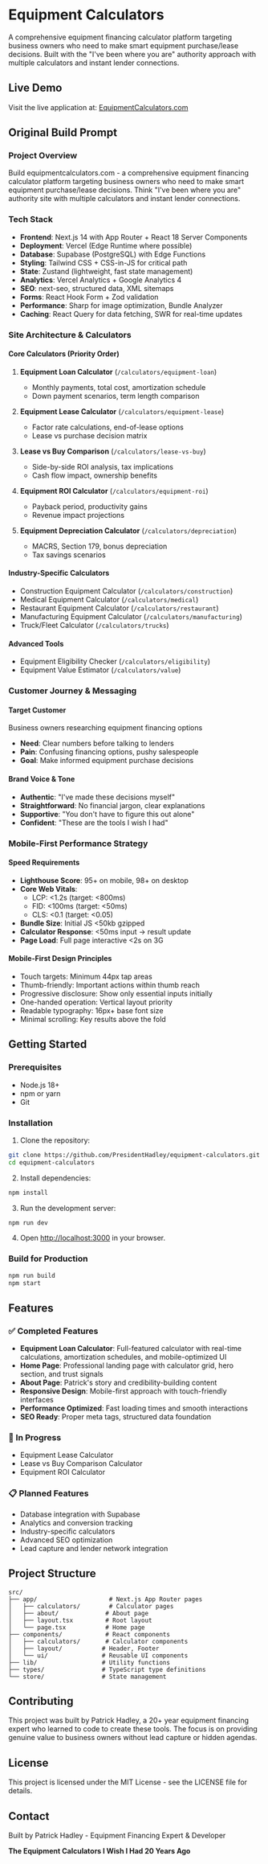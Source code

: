 # Equipment Calculators

A comprehensive equipment financing calculator platform targeting business owners who need to make smart equipment purchase/lease decisions. Built with the "I've been where you are" authority approach with multiple calculators and instant lender connections.

## Live Demo

Visit the live application at: [EquipmentCalculators.com](https://equipmentcalculators.com)

## Original Build Prompt

### Project Overview
Build equipmentcalculators.com - a comprehensive equipment financing calculator platform targeting business owners who need to make smart equipment purchase/lease decisions. Think "I've been where you are" authority site with multiple calculators and instant lender connections.

### Tech Stack

- **Frontend**: Next.js 14 with App Router + React 18 Server Components
- **Deployment**: Vercel (Edge Runtime where possible)
- **Database**: Supabase (PostgreSQL) with Edge Functions
- **Styling**: Tailwind CSS + CSS-in-JS for critical path
- **State**: Zustand (lightweight, fast state management)
- **Analytics**: Vercel Analytics + Google Analytics 4
- **SEO**: next-seo, structured data, XML sitemaps
- **Forms**: React Hook Form + Zod validation
- **Performance**: Sharp for image optimization, Bundle Analyzer
- **Caching**: React Query for data fetching, SWR for real-time updates

### Site Architecture & Calculators

#### Core Calculators (Priority Order)

1. **Equipment Loan Calculator** (`/calculators/equipment-loan`)
   - Monthly payments, total cost, amortization schedule
   - Down payment scenarios, term length comparison

2. **Equipment Lease Calculator** (`/calculators/equipment-lease`)
   - Factor rate calculations, end-of-lease options
   - Lease vs purchase decision matrix

3. **Lease vs Buy Comparison** (`/calculators/lease-vs-buy`)
   - Side-by-side ROI analysis, tax implications
   - Cash flow impact, ownership benefits

4. **Equipment ROI Calculator** (`/calculators/equipment-roi`)
   - Payback period, productivity gains
   - Revenue impact projections

5. **Equipment Depreciation Calculator** (`/calculators/depreciation`)
   - MACRS, Section 179, bonus depreciation
   - Tax savings scenarios

#### Industry-Specific Calculators

- Construction Equipment Calculator (`/calculators/construction`)
- Medical Equipment Calculator (`/calculators/medical`)
- Restaurant Equipment Calculator (`/calculators/restaurant`)
- Manufacturing Equipment Calculator (`/calculators/manufacturing`)
- Truck/Fleet Calculator (`/calculators/trucks`)

#### Advanced Tools

- Equipment Eligibility Checker (`/calculators/eligibility`)
- Equipment Value Estimator (`/calculators/value`)

### Customer Journey & Messaging

#### Target Customer
Business owners researching equipment financing options

- **Need**: Clear numbers before talking to lenders
- **Pain**: Confusing financing options, pushy salespeople
- **Goal**: Make informed equipment purchase decisions

#### Brand Voice & Tone

- **Authentic**: "I've made these decisions myself"
- **Straightforward**: No financial jargon, clear explanations
- **Supportive**: "You don't have to figure this out alone"
- **Confident**: "These are the tools I wish I had"

### Mobile-First Performance Strategy

#### Speed Requirements

- **Lighthouse Score**: 95+ on mobile, 98+ on desktop
- **Core Web Vitals**:
  - LCP: <1.2s (target: <800ms)
  - FID: <100ms (target: <50ms)
  - CLS: <0.1 (target: <0.05)
- **Bundle Size**: Initial JS <50kb gzipped
- **Calculator Response**: <50ms input → result update
- **Page Load**: Full page interactive <2s on 3G

#### Mobile-First Design Principles

- Touch targets: Minimum 44px tap areas
- Thumb-friendly: Important actions within thumb reach
- Progressive disclosure: Show only essential inputs initially
- One-handed operation: Vertical layout priority
- Readable typography: 16px+ base font size
- Minimal scrolling: Key results above the fold

## Getting Started

### Prerequisites

- Node.js 18+ 
- npm or yarn
- Git

### Installation

1. Clone the repository:
```bash
git clone https://github.com/PresidentHadley/equipment-calculators.git
cd equipment-calculators
```

2. Install dependencies:
```bash
npm install
```

3. Run the development server:
```bash
npm run dev
```

4. Open [http://localhost:3000](http://localhost:3000) in your browser.

### Build for Production

```bash
npm run build
npm start
```

## Features

### ✅ Completed Features

- **Equipment Loan Calculator**: Full-featured calculator with real-time calculations, amortization schedules, and mobile-optimized UI
- **Home Page**: Professional landing page with calculator grid, hero section, and trust signals
- **About Page**: Patrick's story and credibility-building content
- **Responsive Design**: Mobile-first approach with touch-friendly interfaces
- **Performance Optimized**: Fast loading times and smooth interactions
- **SEO Ready**: Proper meta tags, structured data foundation

### 🚧 In Progress

- Equipment Lease Calculator
- Lease vs Buy Comparison Calculator
- Equipment ROI Calculator

### 📋 Planned Features

- Database integration with Supabase
- Analytics and conversion tracking
- Industry-specific calculators
- Advanced SEO optimization
- Lead capture and lender network integration

## Project Structure

```
src/
├── app/                    # Next.js App Router pages
│   ├── calculators/        # Calculator pages
│   ├── about/             # About page
│   ├── layout.tsx         # Root layout
│   └── page.tsx           # Home page
├── components/            # React components
│   ├── calculators/       # Calculator components
│   ├── layout/           # Header, Footer
│   └── ui/               # Reusable UI components
├── lib/                  # Utility functions
├── types/                # TypeScript type definitions
└── store/                # State management
```

## Contributing

This project was built by Patrick Hadley, a 20+ year equipment financing expert who learned to code to create these tools. The focus is on providing genuine value to business owners without lead capture or hidden agendas.

## License

This project is licensed under the MIT License - see the LICENSE file for details.

## Contact

Built by Patrick Hadley - Equipment Financing Expert & Developer

**The Equipment Calculators I Wish I Had 20 Years Ago**